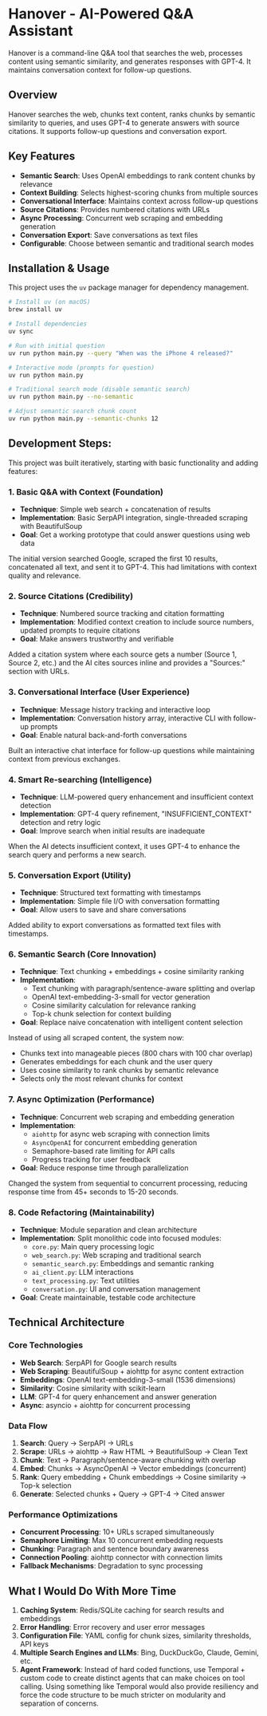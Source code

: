 # Hanover - AI-Powered Q&A Assistant

Hanover is a command-line Q&A tool that searches the web, processes content using semantic similarity, and generates responses with GPT-4. It maintains conversation context for follow-up questions.

## Overview

Hanover searches the web, chunks text content, ranks chunks by semantic similarity to queries, and uses GPT-4 to generate answers with source citations. It supports follow-up questions and conversation export.

## Key Features

- **Semantic Search**: Uses OpenAI embeddings to rank content chunks by relevance
- **Context Building**: Selects highest-scoring chunks from multiple sources
- **Conversational Interface**: Maintains context across follow-up questions
- **Source Citations**: Provides numbered citations with URLs
- **Async Processing**: Concurrent web scraping and embedding generation
- **Conversation Export**: Save conversations as text files
- **Configurable**: Choose between semantic and traditional search modes

## Installation & Usage

This project uses the `uv` package manager for dependency management.

```bash
# Install uv (on macOS)
brew install uv

# Install dependencies
uv sync

# Run with initial question
uv run python main.py --query "When was the iPhone 4 released?"

# Interactive mode (prompts for question)
uv run python main.py

# Traditional search mode (disable semantic search)
uv run python main.py --no-semantic

# Adjust semantic search chunk count
uv run python main.py --semantic-chunks 12
```

## Development Steps:

This project was built iteratively, starting with basic functionality and adding features:

### 1. **Basic Q&A with Context** (Foundation)
- **Technique**: Simple web search + concatenation of results
- **Implementation**: Basic SerpAPI integration, single-threaded scraping with BeautifulSoup
- **Goal**: Get a working prototype that could answer questions using web data

The initial version searched Google, scraped the first 10 results, concatenated all text, and sent it to GPT-4. This had limitations with context quality and relevance.

### 2. **Source Citations** (Credibility)
- **Technique**: Numbered source tracking and citation formatting
- **Implementation**: Modified context creation to include source numbers, updated prompts to require citations
- **Goal**: Make answers trustworthy and verifiable

Added a citation system where each source gets a number (Source 1, Source 2, etc.) and the AI cites sources inline and provides a "Sources:" section with URLs.

### 3. **Conversational Interface** (User Experience)
- **Technique**: Message history tracking and interactive loop
- **Implementation**: Conversation history array, interactive CLI with follow-up prompts
- **Goal**: Enable natural back-and-forth conversations

Built an interactive chat interface for follow-up questions while maintaining context from previous exchanges.

### 4. **Smart Re-searching** (Intelligence)
- **Technique**: LLM-powered query enhancement and insufficient context detection
- **Implementation**: GPT-4 query refinement, "INSUFFICIENT_CONTEXT" detection and retry logic
- **Goal**: Improve search when initial results are inadequate

When the AI detects insufficient context, it uses GPT-4 to enhance the search query and performs a new search.

### 5. **Conversation Export** (Utility)
- **Technique**: Structured text formatting with timestamps
- **Implementation**: Simple file I/O with conversation formatting
- **Goal**: Allow users to save and share conversations

Added ability to export conversations as formatted text files with timestamps.

### 6. **Semantic Search** (Core Innovation)
- **Technique**: Text chunking + embeddings + cosine similarity ranking
- **Implementation**: 
  - Text chunking with paragraph/sentence-aware splitting and overlap
  - OpenAI text-embedding-3-small for vector generation
  - Cosine similarity calculation for relevance ranking
  - Top-k chunk selection for context building
- **Goal**: Replace naive concatenation with intelligent content selection

Instead of using all scraped content, the system now:
- Chunks text into manageable pieces (800 chars with 100 char overlap)
- Generates embeddings for each chunk and the user query
- Uses cosine similarity to rank chunks by semantic relevance
- Selects only the most relevant chunks for context

### 7. **Async Optimization** (Performance)
- **Technique**: Concurrent web scraping and embedding generation
- **Implementation**:
  - `aiohttp` for async web scraping with connection limits
  - `AsyncOpenAI` for concurrent embedding generation
  - Semaphore-based rate limiting for API calls
  - Progress tracking for user feedback
- **Goal**: Reduce response time through parallelization

Changed the system from sequential to concurrent processing, reducing response time from 45+ seconds to 15-20 seconds.

### 8. **Code Refactoring** (Maintainability)
- **Technique**: Module separation and clean architecture
- **Implementation**: Split monolithic code into focused modules:
  - `core.py`: Main query processing logic
  - `web_search.py`: Web scraping and traditional search
  - `semantic_search.py`: Embeddings and semantic ranking
  - `ai_client.py`: LLM interactions
  - `text_processing.py`: Text utilities
  - `conversation.py`: UI and conversation management
- **Goal**: Create maintainable, testable code architecture

## Technical Architecture

### Core Technologies
- **Web Search**: SerpAPI for Google search results
- **Web Scraping**: BeautifulSoup + aiohttp for async content extraction
- **Embeddings**: OpenAI text-embedding-3-small (1536 dimensions)
- **Similarity**: Cosine similarity with scikit-learn
- **LLM**: GPT-4 for query enhancement and answer generation
- **Async**: asyncio + aiohttp for concurrent processing

### Data Flow
1. **Search**: Query → SerpAPI → URLs
2. **Scrape**: URLs → aiohttp → Raw HTML → BeautifulSoup → Clean Text
3. **Chunk**: Text → Paragraph/sentence-aware chunking with overlap
4. **Embed**: Chunks → AsyncOpenAI → Vector embeddings (concurrent)
5. **Rank**: Query embedding + Chunk embeddings → Cosine similarity → Top-k selection
6. **Generate**: Selected chunks + Query → GPT-4 → Cited answer

### Performance Optimizations
- **Concurrent Processing**: 10+ URLs scraped simultaneously
- **Semaphore Limiting**: Max 10 concurrent embedding requests
- **Chunking**: Paragraph and sentence boundary awareness
- **Connection Pooling**: aiohttp connector with connection limits
- **Fallback Mechanisms**: Degradation to sync processing

## What I Would Do With More Time

1. **Caching System**: Redis/SQLite caching for search results and embeddings
2. **Error Handling**: Error recovery and user error messages
3. **Configuration File**: YAML config for chunk sizes, similarity thresholds, API keys
4. **Multiple Search Engines and LLMs**: Bing, DuckDuckGo, Claude, Gemini, etc.
5. **Agent Framework**: Instead of hard coded functions, use Temporal + custom code to create distinct agents that can make choices on tool calling. Using something like Temporal would also provide resiliency and force the code structure to be much stricter on modularity and separation of concerns.



